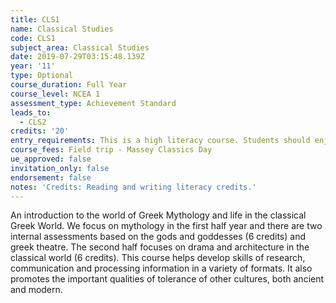 ```yaml
---
title: CLS1
name: Classical Studies
code: CLS1
subject_area: Classical Studies
date: 2019-07-29T03:15:48.139Z
year: '11'
type: Optional
course_duration: Full Year
course_level: NCEA 1
assessment_type: Achievement Standard
leads_to:
  - CLS2
credits: '20'
entry_requirements: This is a high literacy course. Students should enjoy reading and writing.
course_fees: Field trip - Massey Classics Day
ue_approved: false
invitation_only: false
endorsement: false
notes: 'Credits: Reading and writing literacy credits.'
---
```

An introduction to the world of Greek Mythology and life in the classical Greek World. We focus on mythology in the first half year and there are two internal assessments based on the gods and goddesses (6 credits) and greek theatre. The second half focuses on drama and architecture in the classical world (6 credits). This course helps develop skills of research, communication and processing information in a variety of formats. It also promotes the important qualities of tolerance of other cultures, both ancient and modern.
